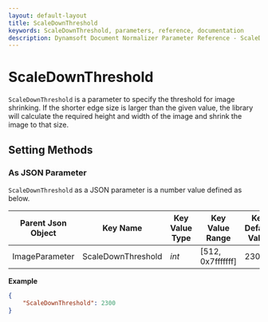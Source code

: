 ```yaml
---
layout: default-layout
title: ScaleDownThreshold
keywords: ScaleDownThreshold, parameters, reference, documentation
description: Dynamsoft Document Normalizer Parameter Reference - ScaleDownThreshold
---
```


# ScaleDownThreshold

`ScaleDownThreshold` is a parameter to specify the threshold for image shrinking. If the shorter edge size is larger than the given value, the library will calculate the required height and width of the image and shrink the image to that size.

## Setting Methods

### As JSON Parameter

`ScaleDownThreshold` as a JSON parameter is a number value defined as below.

| Parent Json Object | Key Name | Key Value Type | Key Value Range | Key Default Value |
| ------------------ | -------- | -------------- | ----------- | ------------- |
| ImageParameter | ScaleDownThreshold | *int* | [512, 0x7fffffff] | 2300 |

**Example**

```json
{
    "ScaleDownThreshold": 2300
}
```
